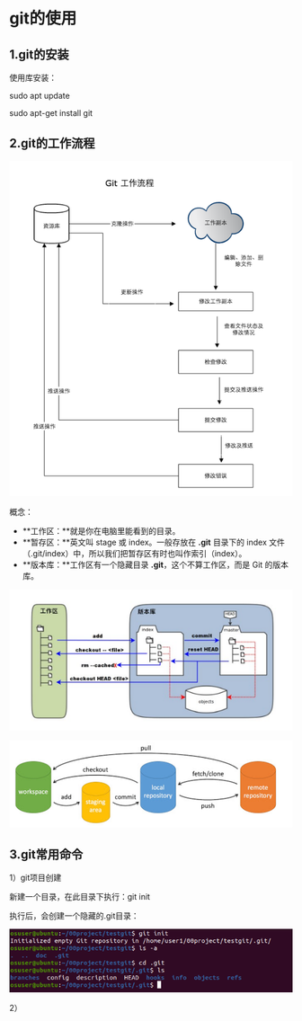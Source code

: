 # git的使用

## 1.git的安装

使用库安装：

sudo apt update

sudo apt-get install git

## 2.git的工作流程

![image-20211124172828646](image-20211124172828646.png)

概念：

- **工作区：**就是你在电脑里能看到的目录。
- **暂存区：**英文叫 stage 或 index。一般存放在 **.git** 目录下的 index 文件（.git/index）中，所以我们把暂存区有时也叫作索引（index）。
- **版本库：**工作区有一个隐藏目录 **.git**，这个不算工作区，而是 Git 的版本库。

![image-20211128161332112](image-20211128161332112.png)

![image-20211128161642215](image-20211128161642215.png)

## 3.git常用命令

1）git项目创建

新建一个目录，在此目录下执行：git init

执行后，会创建一个隐藏的.git目录：

![image-20211128161924242](image-20211128161924242.png)

2）

